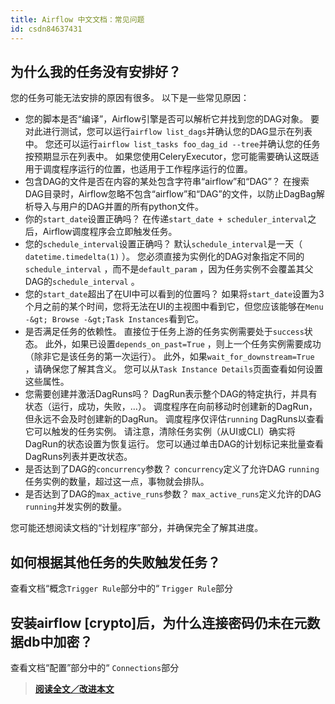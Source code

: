 ```yaml
---
title: Airflow 中文文档：常见问题
id: csdn84637431
---
```


## 为什么我的任务没有安排好？

您的任务可能无法安排的原因有很多。 以下是一些常见原因：

*   您的脚本是否“编译”，Airflow引擎是否可以解析它并找到您的DAG对象。 要对此进行测试，您可以运行`airflow list_dags`并确认您的DAG显示在列表中。 您还可以运行`airflow list_tasks foo_dag_id --tree`并确认您的任务按预期显示在列表中。 如果您使用CeleryExecutor，您可能需要确认这既适用于调度程序运行的位置，也适用于工作程序运行的位置。
*   包含DAG的文件是否在内容的某处包含字符串“airflow”和“DAG”？ 在搜索DAG目录时，Airflow忽略不包含“airflow”和“DAG”的文件，以防止DagBag解析导入与用户的DAG并置的所有python文件。
*   你的`start_date`设置正确吗？ 在传递`start_date + scheduler_interval`之后，Airflow调度程序会立即触发任务。
*   您的`schedule_interval`设置正确吗？ 默认`schedule_interval`是一天（ `datetime.timedelta(1)` ）。 您必须直接为实例化的DAG对象指定不同的`schedule_interval` ，而不是`default_param` ，因为任务实例不会覆盖其父DAG的`schedule_interval` 。
*   您的`start_date`超出了在UI中可以看到的位置吗？ 如果将`start_date`设置为3个月之前的某个时间，您将无法在UI的主视图中看到它，但您应该能够在`Menu -&gt; Browse -&gt;Task Instances`看到它。
*   是否满足任务的依赖性。 直接位于任务上游的任务实例需要处于`success`状态。 此外，如果已设置`depends_on_past=True` ，则上一个任务实例需要成功（除非它是该任务的第一次运行）。 此外，如果`wait_for_downstream=True` ，请确保您了解其含义。 您可以从`Task Instance Details`页面查看如何设置这些属性。
*   您需要创建并激活DagRuns吗？ DagRun表示整个DAG的特定执行，并具有状态（运行，成功，失败，…）。 调度程序在向前移动时创建新的DagRun，但永远不会及时创建新的DagRun。 调度程序仅评估`running` DagRuns以查看它可以触发的任务实例。 请注意，清除任务实例（从UI或CLI）确实将DagRun的状态设置为恢复运行。 您可以通过单击DAG的计划标记来批量查看DagRuns列表并更改状态。
*   是否达到了DAG的`concurrency`参数？ `concurrency`定义了允许DAG `running`任务实例的数量，超过这一点，事物就会排队。
*   是否达到了DAG的`max_active_runs`参数？ `max_active_runs`定义允许的DAG `running`并发实例的数量。

您可能还想阅读文档的“计划程序”部分，并确保完全了解其进度。

## 如何根据其他任务的失败触发任务？

查看文档“概念`Trigger Rule`部分中的“ `Trigger Rule`部分

## 安装airflow [crypto]后，为什么连接密码仍未在元数据db中加密？

查看文档“配置”部分中的“ `Connections`部分

> [**阅读全文／改进本文**](https://github.com/apachecn/airflow-doc-zh/blob/master/zh/30.md)